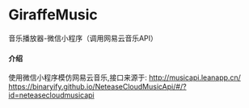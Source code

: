 # GiraffeMusic
音乐播放器-微信小程序（调用网易云音乐API）

#### 介绍
使用微信小程序模仿网易云音乐,接口来源于: http://musicapi.leanapp.cn/
https://binaryify.github.io/NeteaseCloudMusicApi/#/?id=neteasecloudmusicapi


